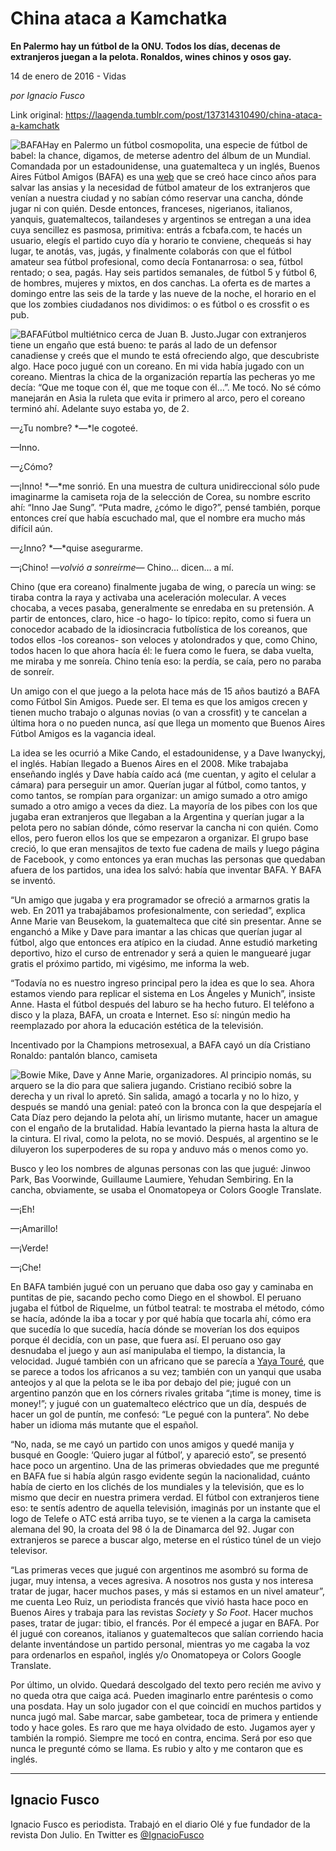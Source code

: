 # China ataca a Kamchatka

**En Palermo hay un fútbol de la ONU. Todos los días, decenas de extranjeros juegan a la pelota. Ronaldos, wines chinos y osos gay.**

14 de enero de 2016 - Vidas

_por Ignacio Fusco_

Link original: https://laagenda.tumblr.com/post/137314310490/china-ataca-a-kamchatk

![BAFA](https://64.media.tumblr.com/19de41915d0d80884390171f9e076361/tumblr_inline_pk0l7uFCyq1t6q87u_500.jpg)Hay en
Palermo un fútbol cosmopolita, una especie de fútbol de babel: la
chance, digamos, de meterse adentro del álbum de un Mundial.
Comandada por un estadounidense, una guatemalteca y un inglés,
Buenos Aires Fútbol Amigos (BAFA) es una [web](http://fcbafa.com/es/)
que se creó hace cinco años para salvar las ansias y la necesidad
de fútbol amateur de los extranjeros que venían a nuestra ciudad y
no sabían cómo reservar una cancha, dónde jugar ni con quién.
Desde entonces, franceses, nigerianos, italianos, yanquis,
guatemaltecos, tailandeses y argentinos se entregan a una idea cuya
sencillez es pasmosa, primitiva: entrás a fcbafa.com, te hacés un
usuario, elegís el partido cuyo día y horario te conviene, chequeás
si hay lugar, te anotás, vas, jugás, y finalmente colaborás con
que el fútbol amateur sea fútbol profesional, como decía
Fontanarrosa: o sea, fútbol rentado; o sea, pagás. Hay seis
partidos semanales, de fútbol 5 y fútbol 6, de hombres, mujeres y
mixtos, en dos canchas. La oferta es de martes a domingo entre las
seis de la tarde y las nueve de la noche, el horario en el que los
zombies ciudadanos nos dividimos: o es fútbol o es crossfit o es
pub.

![BAFA](https://64.media.tumblr.com/19de41915d0d80884390171f9e076361/tumblr_inline_pk0l7uFCyq1t6q87u_500.jpg)Fútbol multiétnico cerca de Juan B. Justo.Jugar
con extranjeros tiene un engaño que está bueno: te parás al lado
de un defensor canadiense y creés que el mundo te está ofreciendo
algo, que descubriste algo. Hace poco jugué con un coreano. En mi
vida había jugado con un coreano. Mientras la chica de la
organización repartía las pecheras yo me decía: “Que me toque
con él, que me toque con él…”. Me tocó. No sé cómo manejarán
en Asia la ruleta que evita ir primero al arco, pero el coreano
terminó ahí. Adelante suyo estaba yo, de 2.

—¿Tu
nombre? *—*le
cogoteé.

—Inno.

—¿Cómo?



—¡Inno!
*—*me
sonrió. En una muestra de cultura unidireccional sólo pude
imaginarme la camiseta roja de la selección de Corea, su nombre
escrito ahí: “Inno Jae Sung”. “Puta madre, ¿cómo le digo?”,
pensé también, porque entonces creí que había escuchado mal, que
el nombre era mucho más difícil aún.  


—¿Inno?
*—*quise
asegurarme.

—¡Chino!
*—*volvió
a sonreírme*—* Chino…
dicen… a mí.

Chino
(que era coreano) finalmente jugaba de wing, o parecía un wing: se
tiraba contra la raya y activaba una aceleración molecular. A veces
chocaba, a veces pasaba, generalmente se enredaba en su pretensión.
A partir de entonces, claro, hice -o hago- lo típico: repito, como
si fuera un conocedor acabado de la idiosincracia futbolística de
los coreanos, que todos ellos -los coreanos- son veloces y
atolondrados y que, como Chino, todos hacen lo que ahora hacía él:
le fuera como le fuera, se daba vuelta, me miraba y me sonreía.
Chino tenía eso: la perdía, se caía, pero no paraba de sonreír.


Un
amigo con el que juego a la pelota hace más de 15 años bautizó a
BAFA como Fútbol Sin Amigos. Puede ser. El tema es que los amigos
crecen y tienen mucho trabajo o algunas novias (o van a crossfit) y
te cancelan a última hora o no pueden nunca, así que llega un
momento que Buenos Aires Fútbol Amigos es la vagancia ideal.  


La
idea se les ocurrió a Mike Cando, el estadounidense, y a Dave
Iwanyckyj, el inglés. Habían llegado a Buenos Aires en el 2008.
Mike trabajaba enseñando inglés y Dave había caído acá (me
cuentan, y agito el celular a cámara) para perseguir un amor.
Querían jugar al fútbol, como tantos, y como tantos, se rompían
para organizar: un amigo sumado a otro amigo sumado a otro amigo a
veces da diez. La mayoría de los pibes con los que jugaba eran
extranjeros que llegaban a la Argentina y querían jugar a la pelota
pero no sabían dónde, cómo reservar la cancha ni con quién. Como
ellos, pero fueron ellos los que se empezaron a organizar. El grupo
base creció, lo que eran mensajitos de texto fue cadena de mails y
luego página de Facebook, y como entonces ya eran muchas las
personas que quedaban afuera de los partidos, una idea los salvó:
había que inventar BAFA. Y BAFA se inventó.

“Un amigo que jugaba y
era programador se ofreció a armarnos gratis la web. En 2011 ya
trabajábamos profesionalmente, con seriedad”, explica Anne Marie
van Beusekom, la guatemalteca que cité sin presentar. Anne se
enganchó a Mike y Dave para imantar a las chicas que querían jugar
al fútbol, algo que entonces era atípico en la ciudad. Anne estudió
marketing deportivo, hizo el curso de entrenador y será a quien le
manguearé jugar gratis el próximo partido, mi vigésimo, me informa
la web. 


“Todavía no es nuestro
ingreso principal pero la idea es que lo sea. Ahora estamos viendo
para replicar el sistema en Los Ángeles y Munich”, insiste Anne.
Hasta el fútbol después del laburo se ha hecho futuro. El teléfono
a disco y la plaza, BAFA, un croata e Internet. Eso sí: ningún
medio ha reemplazado por ahora la educación estética de la
televisión. 

Incentivado por la Champions metrosexual, a
BAFA cayó un día Cristiano Ronaldo: pantalón blanco, camiseta



![Bowie](https://64.media.tumblr.com/ac772c1a895d2596ca45cb04dddce0f3/tumblr_inline_pk0l7uM2Gi1t6q87u_400.jpg) Mike, Dave y Anne Marie, organizadores. Al
principio nomás, su arquero se la dio para que saliera jugando.
Cristiano recibió sobre la derecha y un rival lo apretó. Sin
salida, amagó a tocarla y no lo hizo, y después se mandó una
genial: pateó con la bronca con la que despejaría el Cata Díaz
pero dejando la pelota ahí, un lirismo mutante, hacer un amague con
el engaño de la brutalidad. Había levantado la pierna hasta la
altura de la cintura. El rival, como la pelota, no se movió.
Después, al argentino se le diluyeron los
superpoderes de su ropa y anduvo más o menos como yo.

Busco
y leo los nombres de algunas personas con las que jugué: Jinwoo
Park, Bas Voorwinde, Guillaume Laumiere, Yehudan Sembiring. En la
cancha, obviamente, se usaba el Onomatopeya or Colors Google
Translate. 


—¡Eh!



—¡Amarillo!

—¡Verde!

—¡Che!



En
BAFA también jugué con un peruano que daba oso gay y caminaba en
puntitas de pie, sacando pecho como Diego en el showbol. El peruano
jugaba el fútbol de Riquelme, un fútbol teatral: te mostraba el
método, cómo se hacía, adónde la iba a tocar y por qué había
que tocarla ahí, cómo era que sucedía lo que sucedía, hacía
dónde se moverían los dos equipos porque él decidía, con un pase,
que fuera así. El peruano oso gay desnudaba el juego y aun así
manipulaba el tiempo, la distancia, la velocidad. Jugué también con
un africano que se parecía a [Yaya Touré](https://www.youtube.com/watch?v=adzXJg1tETc), que se parece a todos los
africanos a su vez; también con un yanqui que usaba anteojos y al
que la pelota se le iba por debajo del pie; jugué con un argentino
panzón que en los córners rivales gritaba “¡time is money, time
is money!”; y jugué con un guatemalteco eléctrico que un día,
después de hacer un gol de puntín, me confesó: “Le pegué con la
puntera”. No debe haber un idioma más mutante que el
español. 


 “No,
nada, se me cayó un partido con unos amigos y quedé manija y busqué
en Google: ‘Quiero jugar al fútbol’, y apareció esto”, se
presentó hace poco un argentino. Una de las primeras obviedades que
me pregunté en BAFA fue si había algún rasgo evidente según la
nacionalidad, cuánto había de cierto en los clichés de los
mundiales y la televisión, que es lo mismo que decir en nuestra
primera verdad. El fútbol con extranjeros tiene eso: te sentís
adentro de aquella televisión, imaginás por un instante que el logo
de Telefe o ATC está arriba tuyo, se te vienen a la carga la
camiseta alemana del 90, la croata del 98 ó la de Dinamarca del 92.
Jugar con extranjeros se parece a buscar algo, meterse en el rústico
túnel de un viejo televisor. 


“Las
primeras veces que jugué con argentinos me asombró su forma de
jugar, muy intensa, a veces agresiva. A nosotros nos gusta y nos
interesa tratar de jugar, hacer muchos pases, y más si estamos en un
nivel amateur”, me cuenta Leo Ruiz, un periodista francés que
vivió hasta hace poco en Buenos Aires y trabaja para las revistas
*Society* y
*So Foot*.
Hacer muchos pases, tratar de jugar: tibio, el francés. Por él
empecé a jugar en BAFA. Por él jugué con coreanos, italianos y
guatemaltecos que salían corriendo hacia delante inventándose un
partido personal, mientras yo me cagaba la voz para ordenarlos en
español, inglés y/o Onomatopeya or Colors Google Translate. 


Por último, un olvido.
Quedará descolgado del texto pero recién me avivo y no queda otra
que caiga acá. Pueden imaginarlo entre paréntesis o como una
posdata. Hay un solo jugador con el que coincidí en muchos partidos
y nunca jugó mal. Sabe marcar, sabe gambetear, toca de primera y
entiende todo y hace goles. Es raro que me haya olvidado de esto.
Jugamos ayer y también la rompió. Siempre me tocó en contra,
encima. Será por eso que nunca le pregunté cómo se llama. Es rubio
y alto y me contaron que es inglés.



---

 Ignacio Fusco
--------------

 Ignacio Fusco es periodista. Trabajó en el diario Olé y fue fundador de la revista Don Julio. En Twitter es [@IgnacioFusco](https://twitter.com/IgnacioFusco?lang=es) 

